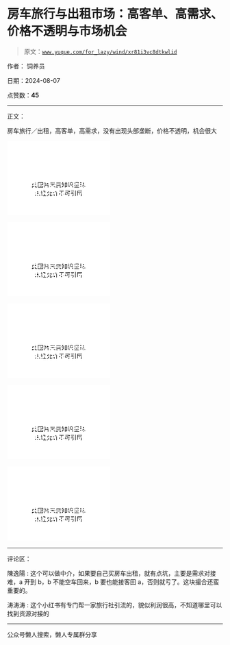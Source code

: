 # 房车旅行与出租市场：高客单、高需求、价格不透明与市场机会

> 原文：[`www.yuque.com/for_lazy/wind/xr81i3vc8dtkwlid`](https://www.yuque.com/for_lazy/wind/xr81i3vc8dtkwlid)

作者： 饲养员

日期：2024-08-07

点赞数：**45**

* * *

正文：

房车旅行／出租，高客单，高需求，没有出现头部垄断，价格不透明，机会很大

![](img/babd25e1a23256dc76edaa2a1757ef11.png "None")

![](img/dc6fc148ced650a78468dc4bd6ee8246.png "None")

![](img/5dc67b2dece4a95a45e858a20ba4977a.png "None")

![](img/6868e68c78075b0a39166616a59bd590.png "None")

![](img/479c3bfe0aa6841d207630b992d8828b.png "None")

* * *

评论区：

陳逸陽 : 这个可以做中介，如果要自己买房车出租，就有点坑，主要是需求对接难，a 开到 b，b 不能空车回来，b 要也能接客回 a，否则就亏了。这块撮合还蛮重要的。

涛涛涛 : 这个小红书有专门帮一家旅行社引流的，貌似利润很高，不知道哪里可以找到资源对接的

* * *

公众号懒人搜索，懒人专属群分享